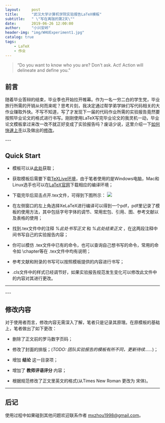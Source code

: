 ```yaml
---
layout:     post
title:      "武汉大学计算机学院实验报告LaTeX模板"
subtitle:   " \"写在离珈的第2天\""
date:       2019-06-26 12:00:00
author:     "小兴安岭"
header-img: "img/WHUExperiment1.jpg"
catalog: true
tags:
    - LaTeX
    - 作业
---
```


> “Do you want to know who you are? Don't ask. Act! Action will delineate and define you.”

## 前言

随着毕业答辩的结束，毕业季也开始拉开帷幕。作为一名一穷二白的学生党，毕业旅行所需的开销从何而来呢？思考片刻，我决定通过帮学弟学妹们写代码相关的大作业赚取外快。不写不知道，写了才发现下一届的代码作业所需的实验报告竟然要按照毕业论文的格式进行书写。刚刚使用LaTeX写完毕业论文的我灵机一动，毕业论文模板拿过来改一改不就正好变成了实验报告吗？废话少说，这里介绍一下[如何快速上手](#start)以及做出的[修改](#edit)。

<p id = "start"></p>
---

## Quick Start

- 模板可以从[此处](https://github.com/xiaoxinganling/WHUExperiment)获取；

- 获取模板后需要下载[TeXLive环境](https://www.tug.org/texlive/)，由于笔者使用的是Windows电脑，Mac和Linux选手也可以在[LaTeX官网](https://www.latex-project.org/)下载相应的编译环境；

- 下载完毕后双击点开.tex文件，可得到下图所示：
![](http://ww1.sinaimg.cn/large/7a776fe5ly1g5b44u2ivuj21h20sigoj.jpg)

- 在左侧窗口的左上角选择XeLaTeX进行编译可以得到一个pdf，pdf里记录了模板的使用方法，其中包括字号字体的调节、常用宏包、引用、图、参考文献以及表格的使用；

- 找到.tex文件中的注释 *%此处书写正文* 和 *%此处结束正文* ，在这两段注释中间书写自己的实验报告内容；

- 你可以模仿 .tex文件中已有的命令，也可以查询自己想书写的命令，常用的命令如 \\chapter等在 .tex文件中均有说明；

- 参考文献和附录的书写可以按照模板提供的内容进行书写；

- .cls文件中的样式已经调节好，如果实验报告规范发生变化可以修改此文件中的内容对其进行更改。

---

<p id = "edit"></p>
---

## 修改内容

对于使用者而言，修改内容无需深入了解，笔者只是记录其原理。在原模板的基础上，笔者做出了如下更改：

- 删除了正文前的罗马数字页码；

- 修改了封面的排版；(*TODO: 团队实验报告的模板有所不同，更新待续......*)；

- 增加 **结论** 这一目录项；

- 增加了 **教师评语评分** 内容；

- 根据规范修改了正文里英文的格式(从Times New Roman 更改为 宋体)。

---

## 后记

使用过程中如果碰到其他问题欢迎联系作者 mxzhou1998@gmail.com。

